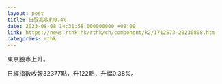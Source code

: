 ```yaml
---
layout: post
title: 日股高收約0.4%
date: 2023-08-08 14:31:58.000000000 +08:00
link: https://news.rthk.hk/rthk/ch/component/k2/1712573-20230808.htm
categories: rthk
---
```


東京股市上升。

日經指數收報32377點，升122點，升幅0.38%。
